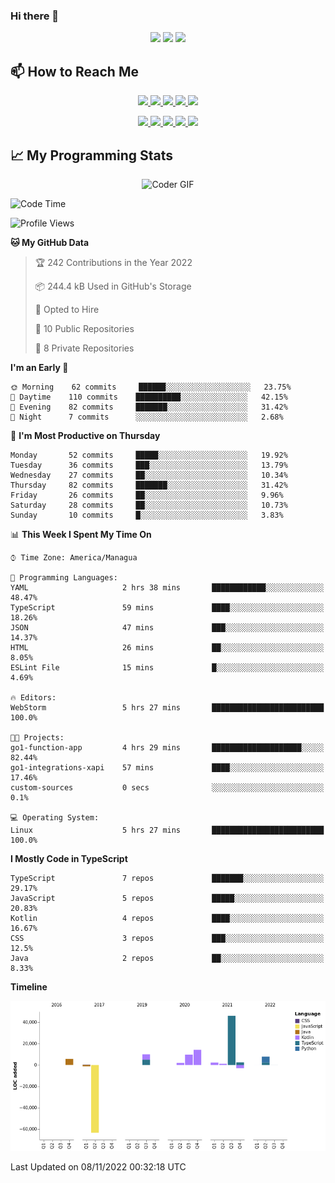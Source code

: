 ### Hi there 👋

<!--
**DevKenny/DevKenny** is a ✨ _special_ ✨ repository because its `README.md` (this file) appears on your GitHub profile.

Here are some ideas to get you started:

- 🔭 I’m currently working on ...
- 🌱 I’m currently learning ...
- 👯 I’m looking to collaborate on ...
- 🤔 I’m looking for help with ...
- 💬 Ask me about ...
- 📫 How to reach me: ...
- 😄 Pronouns: ...
- ⚡ Fun fact: ...
-->

<p align = "center">
  <img src="https://github-readme-stats.vercel.app/api?username=DevKenny&count_private=true&show_icons=true&theme=graywhite&line_height=30&hide_border=true">
  <img src="https://github-readme-stats.vercel.app/api/top-langs/?username=DevKenny&hide=html,css&theme=graywhite&hide_border=true">
  <img src="https://github-profile-summary-cards.vercel.app/api/cards/profile-details?username=DevKenny&theme=vue">
</p>

## 📫 How to Reach Me

<p align="center">
 <a href="https://devkenny.github.io">
  <img src="https://img.shields.io/badge/DevKenny-%23206A5D.svg?&style=for-the-badge&logo=jquery&logoColor=white" />
 </a>

 <a href="https://www.linkedin.com/in/hreal92">
  <img src="https://img.shields.io/badge/connect-%230077B5.svg?&style=for-the-badge&logo=linkedin&logoColor=white" />
 </a>

 <a href="https://join.skype.com/invite/IQ6gVADlpBSM">
  <img src="https://img.shields.io/badge/chat-%2300AFF0.svg?&style=for-the-badge&logo=skype&logoColor=white" />
 </a>

 <a href="mailto:realherrold@gmail.com">
  <img src="https://img.shields.io/badge/email-%23C14438.svg?&style=for-the-badge&logo=Gmail&logoColor=white" />
 </a>

 <a href="https://wa.me/50589517503">
  <img src="https://img.shields.io/badge/Whatsapp-%2300BFA5.svg?&style=for-the-badge&logo=Whatsapp&logoColor=white" />
 </a>
</p>

<p align="center">
  <a href="#">
    <img src="https://badges.pufler.dev/visits/DevKenny/DevKenny?style=flat-square&color=green&logo=github">
  </a>
  <a href="#">
    <img src="https://badges.pufler.dev/years/DevKenny?style=flat-square&color=green&logo=github">
  </a>
  <a href="#">
    <img src="https://badges.pufler.dev/repos/DevKenny?style=flat-square&color=green&logo=github">
  </a>
  <a href="#">
    <img src="https://badges.pufler.dev/gists/DevKenny?style=flat-square&color=green&logo=github">
  </a>
  <a href="#">
    <img src="https://badges.pufler.dev/commits/monthly/DevKenny?style=flat-square&color=green&logo=github">
  </a>
</p>

## 📈 My Programming Stats

<p align="center">
 <img src="https://www.mygo.ge/uploads/blog/1584023795.jpg" alt="Coder GIF" style="max-width:500px">
</p>

<!--START_SECTION:waka-->
![Code Time](http://img.shields.io/badge/Code%20Time-4%2C458%20hrs%2050%20mins-blue)

![Profile Views](http://img.shields.io/badge/Profile%20Views-0-blue)

**🐱 My GitHub Data** 

> 🏆 242 Contributions in the Year 2022
 > 
> 📦 244.4 kB Used in GitHub's Storage 
 > 
> 💼 Opted to Hire
 > 
> 📜 10 Public Repositories 
 > 
> 🔑 8 Private Repositories  
 > 
**I'm an Early 🐤** 

```text
🌞 Morning    62 commits     ██████░░░░░░░░░░░░░░░░░░░   23.75% 
🌆 Daytime    110 commits    ██████████░░░░░░░░░░░░░░░   42.15% 
🌃 Evening    82 commits     ███████░░░░░░░░░░░░░░░░░░   31.42% 
🌙 Night      7 commits      ░░░░░░░░░░░░░░░░░░░░░░░░░   2.68%

```
📅 **I'm Most Productive on Thursday** 

```text
Monday       52 commits     █████░░░░░░░░░░░░░░░░░░░░   19.92% 
Tuesday      36 commits     ███░░░░░░░░░░░░░░░░░░░░░░   13.79% 
Wednesday    27 commits     ██░░░░░░░░░░░░░░░░░░░░░░░   10.34% 
Thursday     82 commits     ███████░░░░░░░░░░░░░░░░░░   31.42% 
Friday       26 commits     ██░░░░░░░░░░░░░░░░░░░░░░░   9.96% 
Saturday     28 commits     ██░░░░░░░░░░░░░░░░░░░░░░░   10.73% 
Sunday       10 commits     █░░░░░░░░░░░░░░░░░░░░░░░░   3.83%

```


📊 **This Week I Spent My Time On** 

```text
⌚︎ Time Zone: America/Managua

💬 Programming Languages: 
YAML                     2 hrs 38 mins       ████████████░░░░░░░░░░░░░   48.47% 
TypeScript               59 mins             ████░░░░░░░░░░░░░░░░░░░░░   18.26% 
JSON                     47 mins             ███░░░░░░░░░░░░░░░░░░░░░░   14.37% 
HTML                     26 mins             ██░░░░░░░░░░░░░░░░░░░░░░░   8.05% 
ESLint File              15 mins             █░░░░░░░░░░░░░░░░░░░░░░░░   4.69%

🔥 Editors: 
WebStorm                 5 hrs 27 mins       █████████████████████████   100.0%

🐱‍💻 Projects: 
go1-function-app         4 hrs 29 mins       ████████████████████░░░░░   82.44% 
go1-integrations-xapi    57 mins             ████░░░░░░░░░░░░░░░░░░░░░   17.46% 
custom-sources           0 secs              ░░░░░░░░░░░░░░░░░░░░░░░░░   0.1%

💻 Operating System: 
Linux                    5 hrs 27 mins       █████████████████████████   100.0%

```

**I Mostly Code in TypeScript** 

```text
TypeScript               7 repos             ███████░░░░░░░░░░░░░░░░░░   29.17% 
JavaScript               5 repos             █████░░░░░░░░░░░░░░░░░░░░   20.83% 
Kotlin                   4 repos             ████░░░░░░░░░░░░░░░░░░░░░   16.67% 
CSS                      3 repos             ███░░░░░░░░░░░░░░░░░░░░░░   12.5% 
Java                     2 repos             ██░░░░░░░░░░░░░░░░░░░░░░░   8.33%

```


**Timeline**

![Chart not found](https://raw.githubusercontent.com/DevKenny/DevKenny/main/charts/bar_graph.png) 


 Last Updated on 08/11/2022 00:32:18 UTC
<!--END_SECTION:waka-->
